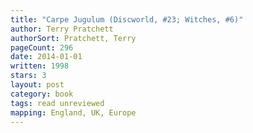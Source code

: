 ```yaml
---
title: "Carpe Jugulum (Discworld, #23; Witches, #6)"
author: Terry Pratchett
authorSort: Pratchett, Terry
pageCount: 296
date: 2014-01-01
written: 1998
stars: 3
layout: post
category: book
tags: read unreviewed
mapping: England, UK, Europe
---
```

